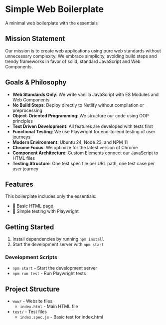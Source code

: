 # Simple Web Boilerplate

A minimal web boilerplate with the essentials

## Mission Statement

Our mission is to create web applications using pure web standards without unnecessary complexity. We embrace simplicity, avoiding build steps and trendy frameworks in favor of solid, standard JavaScript and Web Components.

## Goals & Philosophy

- **Web Standards Only**: We write vanilla JavaScript with ES Modules and Web Components
- **No Build Steps**: Deploy directly to Netlify without compilation or preprocessing
- **Object-Oriented Programming**: We structure our code using OOP principles
- **Test Driven Development**: All features are developed with tests first
- **Functional Testing**: We use Playwright for end-to-end testing of user journeys
- **Modern Environment**: Ubuntu 24, Node 23, and NPM 11
- **Chrome Focus**: We optimize for the latest version of Chrome
- **Component Architecture**: Custom Elements connect our JavaScript to HTML files
- **Testing Structure**: One test spec file per URL path, one test case per user journey

## Features

This boilerplate includes only the essentials:

-   📄 Basic HTML page
-   🧪 Simple testing with Playwright

## Getting Started

1. Install dependencies by running `npm install`
2. Start the development server with `npm start`

### Development Scripts

-   `npm start` - Start the development server
-   `npm run test` - Run Playwright tests

## Project Structure

-   `www/` - Website files
    -   `index.html` - Main HTML file
-   `test/` - Test files
    -   `index.spec.js` - Basic test for index.html
